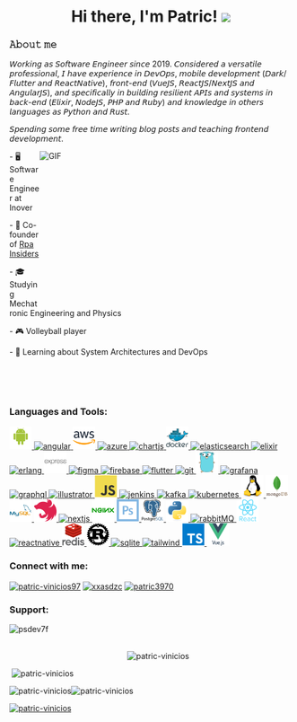 <div align="center">
   <h1>
      Hi there, I'm Patric!
      <img src="https://media0.giphy.com/media/SXyDYS8HSWfaMTmKGJ/giphy.gif?cid=790b761198183861eadd128afcbd03d08304701845c6a64a&rid=giphy.gif&ct=s" width="50px">
   </h1>
</div>



<p align="center">
  <h3> 𝙰𝚋𝚘𝚞𝚝 𝚖𝚎</h3>
</p>
<p>
   𝘞𝘰𝘳𝘬𝘪𝘯𝘨 𝘢𝘴 𝘚𝘰𝘧𝘵𝘸𝘢𝘳𝘦 𝘌𝘯𝘨𝘪𝘯𝘦𝘦𝘳 𝘴𝘪𝘯𝘤𝘦 2019. 𝘊𝘰𝘯𝘴𝘪𝘥𝘦𝘳𝘦𝘥 𝘢 𝘷𝘦𝘳𝘴𝘢𝘵𝘪𝘭𝘦 𝘱𝘳𝘰𝘧𝘦𝘴𝘴𝘪𝘰𝘯𝘢𝘭, 𝘐 𝘩𝘢𝘷𝘦 𝘦𝘹𝘱𝘦𝘳𝘪𝘦𝘯𝘤𝘦 𝘪𝘯 𝘋𝘦𝘷𝘖𝘱𝘴, 𝘮𝘰𝘣𝘪𝘭𝘦 𝘥𝘦𝘷𝘦𝘭𝘰𝘱𝘮𝘦𝘯𝘵 (𝘋𝘢𝘳𝘬/𝘍𝘭𝘶𝘵𝘵𝘦𝘳 𝘢𝘯𝘥 𝘙𝘦𝘢𝘤𝘵𝘕𝘢𝘵𝘪𝘷𝘦), 𝘧𝘳𝘰𝘯𝘵-𝘦𝘯𝘥 (𝘝𝘶𝘦𝘑𝘚, 𝘙𝘦𝘢𝘤𝘵𝘑𝘚/𝘕𝘦𝘹𝘵𝘑𝘚 𝘢𝘯𝘥 𝘈𝘯𝘨𝘶𝘭𝘢𝘳𝘑𝘚), 𝘢𝘯𝘥 𝘴𝘱𝘦𝘤𝘪𝘧𝘪𝘤𝘢𝘭𝘭𝘺 𝘪𝘯 𝘣𝘶𝘪𝘭𝘥𝘪𝘯𝘨 𝘳𝘦𝘴𝘪𝘭𝘪𝘦𝘯𝘵 𝘈𝘗𝘐𝘴 𝘢𝘯𝘥 𝘴𝘺𝘴𝘵𝘦𝘮𝘴 𝘪𝘯 𝘣𝘢𝘤𝘬-𝘦𝘯𝘥 (𝘌𝘭𝘪𝘹𝘪𝘳, 𝘕𝘰𝘥𝘦𝘑𝘚, 𝘗𝘏𝘗 𝘢𝘯𝘥 𝘙𝘶𝘣𝘺) 𝘢𝘯𝘥 𝘬𝘯𝘰𝘸𝘭𝘦𝘥𝘨𝘦 𝘪𝘯 𝘰𝘵𝘩𝘦𝘳𝘴 𝘭𝘢𝘯𝘨𝘶𝘢𝘨𝘦𝘴 𝘢𝘴 𝘗𝘺𝘵𝘩𝘰𝘯 𝘢𝘯𝘥 𝘙𝘶𝘴𝘵.
</p>
<p>𝘚𝘱𝘦𝘯𝘥𝘪𝘯𝘨 𝘴𝘰𝘮𝘦 𝘧𝘳𝘦𝘦 𝘵𝘪𝘮𝘦 𝘸𝘳𝘪𝘵𝘪𝘯𝘨 𝘣𝘭𝘰𝘨 𝘱𝘰𝘴𝘵𝘴 𝘢𝘯𝘥 𝘵𝘦𝘢𝘤𝘩𝘪𝘯𝘨 𝘧𝘳𝘰𝘯𝘵𝘦𝘯𝘥 𝘥𝘦𝘷𝘦𝘭𝘰𝘱𝘮𝘦𝘯𝘵.</p>
<img align="right" height="270px" width="450px" alt="GIF" src="https://media0.giphy.com/media/6Nm4HEzQVtEis/giphy.gif?cid=790b76110fdb244e1f961acd919f0a6e49fe20b06daf0216&rid=giphy.gif&ct=g" />
<div align="left">
 <p>- 🖥 Software Engineer at Inover</p>
 <p>- 💼 Co-founder of <a href="https://rpainsiders.com.br">Rpa Insiders</a></p>
 <p>- 🎓 Studying Mechatronic Engineering and Physics</p>
 <p>- 🎮 Volleyball player</p>
 <p>- 🌱 Learning about System Architectures and DevOps</p>
</div>

<br><br><br>
<div>
<h3 align="left">Languages and Tools:</h3>
<p align="left"> <a href="https://developer.android.com" target="_blank" rel="noreferrer"> <img src="https://raw.githubusercontent.com/devicons/devicon/master/icons/android/android-original-wordmark.svg" alt="android" width="40" height="40"/> </a> <a href="https://angular.io" target="_blank" rel="noreferrer"> <img src="https://angular.io/assets/images/logos/angular/angular.svg" alt="angular" width="40" height="40"/> </a> <a href="https://aws.amazon.com" target="_blank" rel="noreferrer"> <img src="https://raw.githubusercontent.com/devicons/devicon/master/icons/amazonwebservices/amazonwebservices-original-wordmark.svg" alt="aws" width="40" height="40"/> </a> <a href="https://azure.microsoft.com/en-in/" target="_blank" rel="noreferrer"> <img src="https://www.vectorlogo.zone/logos/microsoft_azure/microsoft_azure-icon.svg" alt="azure" width="40" height="40"/> </a> <a href="https://www.chartjs.org" target="_blank" rel="noreferrer"> <img src="https://www.chartjs.org/media/logo-title.svg" alt="chartjs" width="40" height="40"/> </a> <a href="https://www.docker.com/" target="_blank" rel="noreferrer"> <img src="https://raw.githubusercontent.com/devicons/devicon/master/icons/docker/docker-original-wordmark.svg" alt="docker" width="40" height="40"/> </a> <a href="https://www.elastic.co" target="_blank" rel="noreferrer"> <img src="https://www.vectorlogo.zone/logos/elastic/elastic-icon.svg" alt="elasticsearch" width="40" height="40"/> </a> <a href="https://elixir-lang.org" target="_blank" rel="noreferrer"> <img src="https://www.vectorlogo.zone/logos/elixir-lang/elixir-lang-icon.svg" alt="elixir" width="40" height="40"/> </a> <a href="https://www.erlang.org/" target="_blank" rel="noreferrer"> <img src="https://www.vectorlogo.zone/logos/erlang/erlang-official.svg" alt="erlang" width="40" height="40"/> </a> <a href="https://expressjs.com" target="_blank" rel="noreferrer"> <img src="https://raw.githubusercontent.com/devicons/devicon/master/icons/express/express-original-wordmark.svg" alt="express" width="40" height="40"/> </a> <a href="https://www.figma.com/" target="_blank" rel="noreferrer"> <img src="https://www.vectorlogo.zone/logos/figma/figma-icon.svg" alt="figma" width="40" height="40"/> </a> <a href="https://firebase.google.com/" target="_blank" rel="noreferrer"> <img src="https://www.vectorlogo.zone/logos/firebase/firebase-icon.svg" alt="firebase" width="40" height="40"/> </a> <a href="https://flutter.dev" target="_blank" rel="noreferrer"> <img src="https://www.vectorlogo.zone/logos/flutterio/flutterio-icon.svg" alt="flutter" width="40" height="40"/> </a> <a href="https://git-scm.com/" target="_blank" rel="noreferrer"> <img src="https://www.vectorlogo.zone/logos/git-scm/git-scm-icon.svg" alt="git" width="40" height="40"/> </a> <a href="https://golang.org" target="_blank" rel="noreferrer"> <img src="https://raw.githubusercontent.com/devicons/devicon/master/icons/go/go-original.svg" alt="go" width="40" height="40"/> </a> <a href="https://grafana.com" target="_blank" rel="noreferrer"> <img src="https://www.vectorlogo.zone/logos/grafana/grafana-icon.svg" alt="grafana" width="40" height="40"/> </a> <a href="https://graphql.org" target="_blank" rel="noreferrer"> <img src="https://www.vectorlogo.zone/logos/graphql/graphql-icon.svg" alt="graphql" width="40" height="40"/> </a> <a href="https://www.adobe.com/in/products/illustrator.html" target="_blank" rel="noreferrer"> <img src="https://www.vectorlogo.zone/logos/adobe_illustrator/adobe_illustrator-icon.svg" alt="illustrator" width="40" height="40"/> </a> <a href="https://developer.mozilla.org/en-US/docs/Web/JavaScript" target="_blank" rel="noreferrer"> <img src="https://raw.githubusercontent.com/devicons/devicon/master/icons/javascript/javascript-original.svg" alt="javascript" width="40" height="40"/> </a> <a href="https://www.jenkins.io" target="_blank" rel="noreferrer"> <img src="https://www.vectorlogo.zone/logos/jenkins/jenkins-icon.svg" alt="jenkins" width="40" height="40"/> </a> <a href="https://kafka.apache.org/" target="_blank" rel="noreferrer"> <img src="https://www.vectorlogo.zone/logos/apache_kafka/apache_kafka-icon.svg" alt="kafka" width="40" height="40"/> </a> <a href="https://kubernetes.io" target="_blank" rel="noreferrer"> <img src="https://www.vectorlogo.zone/logos/kubernetes/kubernetes-icon.svg" alt="kubernetes" width="40" height="40"/> </a> <a href="https://www.linux.org/" target="_blank" rel="noreferrer"> <img src="https://raw.githubusercontent.com/devicons/devicon/master/icons/linux/linux-original.svg" alt="linux" width="40" height="40"/> </a> <a href="https://www.mongodb.com/" target="_blank" rel="noreferrer"> <img src="https://raw.githubusercontent.com/devicons/devicon/master/icons/mongodb/mongodb-original-wordmark.svg" alt="mongodb" width="40" height="40"/> </a> <a href="https://www.mysql.com/" target="_blank" rel="noreferrer"> <img src="https://raw.githubusercontent.com/devicons/devicon/master/icons/mysql/mysql-original-wordmark.svg" alt="mysql" width="40" height="40"/> </a> <a href="https://nestjs.com/" target="_blank" rel="noreferrer"> <img src="https://raw.githubusercontent.com/devicons/devicon/master/icons/nestjs/nestjs-plain.svg" alt="nestjs" width="40" height="40"/> </a> <a href="https://nextjs.org/" target="_blank" rel="noreferrer"> <img src="https://cdn.worldvectorlogo.com/logos/nextjs-2.svg" alt="nextjs" width="40" height="40"/> </a> <a href="https://www.nginx.com" target="_blank" rel="noreferrer"> <img src="https://raw.githubusercontent.com/devicons/devicon/master/icons/nginx/nginx-original.svg" alt="nginx" width="40" height="40"/> </a> <a href="https://www.photoshop.com/en" target="_blank" rel="noreferrer"> <img src="https://raw.githubusercontent.com/devicons/devicon/master/icons/photoshop/photoshop-line.svg" alt="photoshop" width="40" height="40"/> </a> <a href="https://www.postgresql.org" target="_blank" rel="noreferrer"> <img src="https://raw.githubusercontent.com/devicons/devicon/master/icons/postgresql/postgresql-original-wordmark.svg" alt="postgresql" width="40" height="40"/> </a> <a href="https://www.python.org" target="_blank" rel="noreferrer"> <img src="https://raw.githubusercontent.com/devicons/devicon/master/icons/python/python-original.svg" alt="python" width="40" height="40"/> </a> <a href="https://www.rabbitmq.com" target="_blank" rel="noreferrer"> <img src="https://www.vectorlogo.zone/logos/rabbitmq/rabbitmq-icon.svg" alt="rabbitMQ" width="40" height="40"/> </a> <a href="https://reactjs.org/" target="_blank" rel="noreferrer"> <img src="https://raw.githubusercontent.com/devicons/devicon/master/icons/react/react-original-wordmark.svg" alt="react" width="40" height="40"/> </a> <a href="https://reactnative.dev/" target="_blank" rel="noreferrer"> <img src="https://reactnative.dev/img/header_logo.svg" alt="reactnative" width="40" height="40"/> </a> <a href="https://redis.io" target="_blank" rel="noreferrer"> <img src="https://raw.githubusercontent.com/devicons/devicon/master/icons/redis/redis-original-wordmark.svg" alt="redis" width="40" height="40"/> </a> <a href="https://www.rust-lang.org" target="_blank" rel="noreferrer"> <img src="https://raw.githubusercontent.com/devicons/devicon/master/icons/rust/rust-plain.svg" alt="rust" width="40" height="40"/> </a> <a href="https://www.sqlite.org/" target="_blank" rel="noreferrer"> <img src="https://www.vectorlogo.zone/logos/sqlite/sqlite-icon.svg" alt="sqlite" width="40" height="40"/> </a> <a href="https://tailwindcss.com/" target="_blank" rel="noreferrer"> <img src="https://www.vectorlogo.zone/logos/tailwindcss/tailwindcss-icon.svg" alt="tailwind" width="40" height="40"/> </a> <a href="https://www.typescriptlang.org/" target="_blank" rel="noreferrer"> <img src="https://raw.githubusercontent.com/devicons/devicon/master/icons/typescript/typescript-original.svg" alt="typescript" width="40" height="40"/> </a> <a href="https://vuejs.org/" target="_blank" rel="noreferrer"> <img src="https://raw.githubusercontent.com/devicons/devicon/master/icons/vuejs/vuejs-original-wordmark.svg" alt="vuejs" width="40" height="40"/> </a> </p>
</div>

<div>
   <h3 align="left">Connect with me:</h3>
<p align="left">
<a href="https://linkedin.com/in/patric-vinicios97" target="blank"><img align="center" src="https://raw.githubusercontent.com/rahuldkjain/github-profile-readme-generator/master/src/images/icons/Social/linked-in-alt.svg" alt="patric-vinicios97" height="30" width="40" /></a>
<a href="https://instagram.com/xxasdzc" target="blank"><img align="center" src="https://raw.githubusercontent.com/rahuldkjain/github-profile-readme-generator/master/src/images/icons/Social/instagram.svg" alt="xxasdzc" height="30" width="40" /></a>
<a href="https://discord.gg/patric3970" target="blank"><img align="center" src="https://raw.githubusercontent.com/rahuldkjain/github-profile-readme-generator/master/src/images/icons/Social/discord.svg" alt="patric3970" height="30" width="40" /></a>
</p>
</div>

<h3 align="left">Support:</h3>
<p><a href="https://www.buymeacoffee.com/psdev7f"> <img align="left" src="https://cdn.buymeacoffee.com/buttons/v2/default-yellow.png" height="50" width="210" alt="psdev7f" /></a></p><br><br>

<div>
   <p><img width="400" height="400" src="https://github-readme-streak-stats.herokuapp.com/?user=patric-vinicios&" alt="patric-vinicios" /></p>
   <p>&nbsp;<img width="400" height="400" src="https://github-readme-stats.vercel.app/api?username=patric-vinicios&show_icons=true&locale=en" alt="patric-vinicios" /></p>
</div>

<p><img align="left" src="https://github-readme-stats.vercel.app/api/top-langs?username=patric-vinicios&show_icons=true&locale=en&layout=compact" alt="patric-vinicios" /></p>
<p align="left"> <img src="https://komarev.com/ghpvc/?username=patric-vinicios&label=Profile%20views&color=0e75b6&style=flat" alt="patric-vinicios" /> </p>

<p align="left"> <a href="https://github.com/ryo-ma/github-profile-trophy"><img src="https://github-profile-trophy.vercel.app/?username=patric-vinicios" alt="patric-vinicios" /></a> </p>
